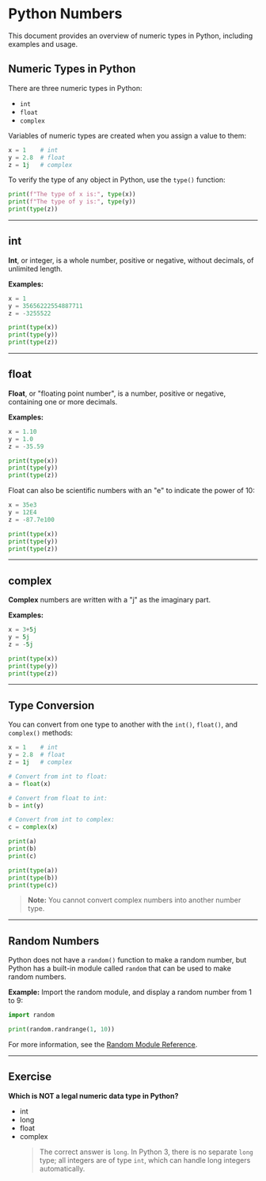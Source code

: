 # Python Numbers

This document provides an overview of numeric types in Python, including examples and usage.

## Numeric Types in Python

There are three numeric types in Python:

- `int`
- `float`
- `complex`

Variables of numeric types are created when you assign a value to them:

```python
x = 1    # int
y = 2.8  # float
z = 1j   # complex
```

To verify the type of any object in Python, use the `type()` function:

```python
print(f"The type of x is:", type(x))
print(f"The type of y is:", type(y))
print(type(z))
```

---

## int

**Int**, or integer, is a whole number, positive or negative, without decimals, of unlimited length.

**Examples:**

```python
x = 1
y = 35656222554887711
z = -3255522

print(type(x))
print(type(y))
print(type(z))
```

---

## float

**Float**, or "floating point number", is a number, positive or negative, containing one or more decimals.

**Examples:**

```python
x = 1.10
y = 1.0
z = -35.59

print(type(x))
print(type(y))
print(type(z))
```

Float can also be scientific numbers with an "e" to indicate the power of 10:

```python
x = 35e3
y = 12E4
z = -87.7e100

print(type(x))
print(type(y))
print(type(z))
```

---

## complex

**Complex** numbers are written with a "j" as the imaginary part.

**Examples:**

```python
x = 3+5j
y = 5j
z = -5j

print(type(x))
print(type(y))
print(type(z))
```

---

## Type Conversion

You can convert from one type to another with the `int()`, `float()`, and `complex()` methods:

```python
x = 1    # int
y = 2.8  # float
z = 1j   # complex

# Convert from int to float:
a = float(x)

# Convert from float to int:
b = int(y)

# Convert from int to complex:
c = complex(x)

print(a)
print(b)
print(c)

print(type(a))
print(type(b))
print(type(c))
```

> **Note:** You cannot convert complex numbers into another number type.

---

## Random Numbers

Python does not have a `random()` function to make a random number, but Python has a built-in module called `random` that can be used to make random numbers.

**Example:** Import the random module, and display a random number from 1 to 9:

```python
import random

print(random.randrange(1, 10))
```

For more information, see the [Random Module Reference](https://docs.python.org/3/library/random.html).

---

## Exercise

**Which is NOT a legal numeric data type in Python?**

- int
- long
- float
- complex
  > The correct answer is `long`. In Python 3, there is no separate `long` type; all integers are of type `int`, which can handle long integers automatically.
